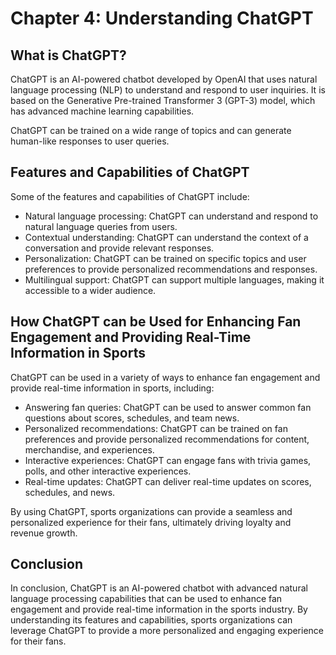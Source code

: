 Chapter 4: Understanding ChatGPT
================================

What is ChatGPT?
----------------

ChatGPT is an AI-powered chatbot developed by OpenAI that uses natural language processing (NLP) to understand and respond to user inquiries. It is based on the Generative Pre-trained Transformer 3 (GPT-3) model, which has advanced machine learning capabilities.

ChatGPT can be trained on a wide range of topics and can generate human-like responses to user queries.

Features and Capabilities of ChatGPT
------------------------------------

Some of the features and capabilities of ChatGPT include:

* Natural language processing: ChatGPT can understand and respond to natural language queries from users.
* Contextual understanding: ChatGPT can understand the context of a conversation and provide relevant responses.
* Personalization: ChatGPT can be trained on specific topics and user preferences to provide personalized recommendations and responses.
* Multilingual support: ChatGPT can support multiple languages, making it accessible to a wider audience.

How ChatGPT can be Used for Enhancing Fan Engagement and Providing Real-Time Information in Sports
--------------------------------------------------------------------------------------------------

ChatGPT can be used in a variety of ways to enhance fan engagement and provide real-time information in sports, including:

* Answering fan queries: ChatGPT can be used to answer common fan questions about scores, schedules, and team news.
* Personalized recommendations: ChatGPT can be trained on fan preferences and provide personalized recommendations for content, merchandise, and experiences.
* Interactive experiences: ChatGPT can engage fans with trivia games, polls, and other interactive experiences.
* Real-time updates: ChatGPT can deliver real-time updates on scores, schedules, and news.

By using ChatGPT, sports organizations can provide a seamless and personalized experience for their fans, ultimately driving loyalty and revenue growth.

Conclusion
----------

In conclusion, ChatGPT is an AI-powered chatbot with advanced natural language processing capabilities that can be used to enhance fan engagement and provide real-time information in the sports industry. By understanding its features and capabilities, sports organizations can leverage ChatGPT to provide a more personalized and engaging experience for their fans.
